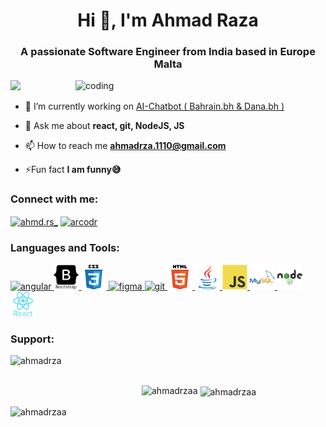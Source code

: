 <h1 align="center">Hi 👋, I'm Ahmad Raza</h1>
<h3 align="center">A passionate Software Engineer from India based in Europe Malta</h3>

<img align="right" alt="coding" width="400" src="https://user-images.githubusercontent.com/55389276/140866485-8fb1c876-9a8f-4d6a-98dc-08c4981eaf70.gif">

<p align="left"> <img src="https://komarev.com/ghpvc/?username=ahmadrzaa&base=12122&abbreviated=true&style=flat-square"/> </p>

- 🔭 I’m currently working on [AI-Chatbot ( Bahrain.bh & Dana.bh )](https://services.bahrain.bh/wps/portal/en/BSP/HomeeServicesPortal/!ut/p/z1/jY_NDoIwEISfhiu7RqnVG5rgT4gHDQF7McWUgimUlAqvL1EvJtq4t9l8M5MBBhmwhveV5LbSDVejPjNymewC3NI14iJJIiR0E81mhB7nMYH0CeCPCxHYP34HwNzxKTBXxeoQvAFHxh6YVDp_zQ2bfEolMCMKYYTx72Z8l9a23dJDD4dh8KXWUgn_qmsPv1lK3VnIPkk4cQNtnWR4C1QfF-EDlTF7yg!!/dz/d5/L0lHSkpZQSEhL3dMTUFOa0FFa0EhIS80TlZFL2Vu/)

- 💬 Ask me about **react, git, NodeJS, JS**

- 📫 How to reach me **ahmadrza.1110@gmail.com**

- ⚡Fun fact **I am funny😅**

<h3 align="left">Connect with me:</h3>
<p align="left">
<a href="https://instagram.com/ahmd.rs_" target="blank"><img align="center" src="https://raw.githubusercontent.com/rahuldkjain/github-profile-readme-generator/master/src/images/icons/Social/instagram.svg" alt="ahmd.rs_" height="30" width="40" /></a>
<a href="https://www.youtube.com/c/arcodr" target="blank"><img align="center" src="https://raw.githubusercontent.com/rahuldkjain/github-profile-readme-generator/master/src/images/icons/Social/youtube.svg" alt="arcodr" height="30" width="40" /></a>
</p>

<h3 align="left">Languages and Tools:</h3>
<p align="left"> <a href="https://angular.io" target="_blank" rel="noreferrer"> <img src="https://angular.io/assets/images/logos/angular/angular.svg" alt="angular" width="40" height="40"/> </a> <a href="https://getbootstrap.com" target="_blank" rel="noreferrer"> <img src="https://raw.githubusercontent.com/devicons/devicon/master/icons/bootstrap/bootstrap-plain-wordmark.svg" alt="bootstrap" width="40" height="40"/> </a> <a href="https://www.w3schools.com/css/" target="_blank" rel="noreferrer"> <img src="https://raw.githubusercontent.com/devicons/devicon/master/icons/css3/css3-original-wordmark.svg" alt="css3" width="40" height="40"/> </a> <a href="https://www.figma.com/" target="_blank" rel="noreferrer"> <img src="https://www.vectorlogo.zone/logos/figma/figma-icon.svg" alt="figma" width="40" height="40"/> </a> <a href="https://git-scm.com/" target="_blank" rel="noreferrer"> <img src="https://www.vectorlogo.zone/logos/git-scm/git-scm-icon.svg" alt="git" width="40" height="40"/> </a> <a href="https://www.w3.org/html/" target="_blank" rel="noreferrer"> <img src="https://raw.githubusercontent.com/devicons/devicon/master/icons/html5/html5-original-wordmark.svg" alt="html5" width="40" height="40"/> </a> <a href="https://www.java.com" target="_blank" rel="noreferrer"> <img src="https://raw.githubusercontent.com/devicons/devicon/master/icons/java/java-original.svg" alt="java" width="40" height="40"/> </a> <a href="https://developer.mozilla.org/en-US/docs/Web/JavaScript" target="_blank" rel="noreferrer"> <img src="https://raw.githubusercontent.com/devicons/devicon/master/icons/javascript/javascript-original.svg" alt="javascript" width="40" height="40"/> </a> <a href="https://www.mysql.com/" target="_blank" rel="noreferrer"> <img src="https://raw.githubusercontent.com/devicons/devicon/master/icons/mysql/mysql-original-wordmark.svg" alt="mysql" width="40" height="40"/> </a> <a href="https://nodejs.org" target="_blank" rel="noreferrer"> <img src="https://raw.githubusercontent.com/devicons/devicon/master/icons/nodejs/nodejs-original-wordmark.svg" alt="nodejs" width="40" height="40"/> </a> <a href="https://reactjs.org/" target="_blank" rel="noreferrer"> <img src="https://raw.githubusercontent.com/devicons/devicon/master/icons/react/react-original-wordmark.svg" alt="react" width="40" height="40"/> </a> </p>

<h3 align="left">Support:</h3>
<p><a href="https://www.buymeacoffee.com/ahmadrza"> <img align="left" src="https://cdn.buymeacoffee.com/buttons/v2/default-yellow.png" height="50" width="210" alt="ahmadrza" /></a></p><br><br>

<p><img align="left" src="https://github-readme-stats.vercel.app/api/top-langs?username=ahmadrzaa&show_icons=true&locale=en&layout=compact" alt="ahmadrzaa" /></p>

<p>&nbsp;<img align="center" src="https://github-readme-stats.vercel.app/api?username=ahmadrzaa&show_icons=true&locale=en" alt="ahmadrzaa" /></p>

<p><img align="center" src="https://github-readme-streak-stats.herokuapp.com/?user=ahmadrzaa&" alt="ahmadrzaa" /></p>
